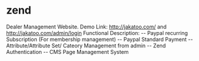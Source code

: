 # zend
Dealer Management Website. Demo Link: http://jakatoo.com/ and http://jakatoo.com/admin/login
Functional Description:
-- Paypal recurring Subscription (For membership management)
-- Paypal Standard Payment
-- Attribute/Attribute Set/ Cateory Management from admin
-- Zend Authentication
-- CMS Page Management System
